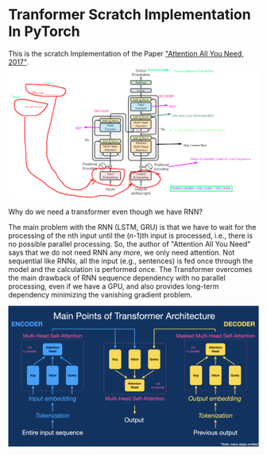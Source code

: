 # Tranformer Scratch Implementation In PyTorch

This is the scratch Implementation of the Paper ["Attention All You Need, 2017"](https://arxiv.org/abs/1706.03762).
![Tranformer_intuition](medium_transformer_post.png)

Why do we need a transformer even though we have RNN?

The main problem with the RNN (LSTM, GRU) is that we have to wait for the processing of the nth input until the (n-1)th input is processed, i.e., there is no possible parallel processing. So, the author of "Attention All You Need" says that we do not need RNN any more, we only need attention. Not sequential like RNNs, all the input (e.g., sentences) is fed once through the model and the calculation is performed once. The Transformer overcomes the main drawback of RNN sequence dependency with no parallel processing, even if we have a GPU, and also provides long-term dependency minimizing the vanishing gradient problem.

![](tranformer_detail.png)